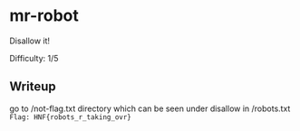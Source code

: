 # mr-robot
Disallow it!

Difficulty: 1/5

## Writeup
go to /not-flag.txt directory which can be seen under disallow in /robots.txt
```Flag: HNF{robots_r_taking_ovr}```
